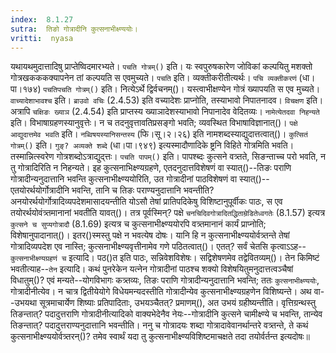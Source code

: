 ```yaml
---
index:  8.1.27
sutra:  तिङो गोत्रादीनि कुत्सनाभीक्ष्ण्ययोः।
vritti:  nyasa
---
```


यथायथमुदात्तादिषु प्राप्तेष्विदमारभ्यते। `पचति गोत्रम्()` इति। यः स्वपुरुषकारेण जोविकां कल्पयितु मशक्तो गोत्रखकककक्यापनेन तां कल्पयति स एवमुच्यते। `पचति` इति। व्यक्तीकरीतीत्यर्थः। `पचि व्यक्तीकरणं` (धा।पा।१७४) `पचतिपचति गोत्रम्()` इति। नित्येऽर्थे द्विर्वचनम्()। यस्त्वाभीक्षण्येन गोत्रं ख्यापयति स एव मुच्यते। `वाच्यादेशाभावश्च` इति। `ब्राउवो वचिः` (2.4.53) इति वच्यादेशः प्राप्नोति, तस्याभावो निपातनादव। `विचक्षण` इति। अत्रापि `चक्षिङः ख्याञ` (2.4.54) इति प्राप्तस्य ख्याञादेशस्याभावो निपानादेव वेदितव्यः। 
`नामेत्येतदवा निहन्यते` इति। विभाषाग्रहणस्यानुवृत्तेः। न च तदनुवृत्तावतिप्रसङ्गो भवति; व्यवस्थित विभाषाविज्ञानात्()। `पक्षे आद्युदात्तमेव भवति` इति। `नब्विषयस्यानिसन्तस्य` (फि।सू।२।२६) इति नामशब्दस्याद्युदात्तत्वात्()। `कुत्सितं गोत्रम्()` इति। `गुङ्? अव्यक्ते शब्दे` (धा।पा।९४९) इत्यस्मादौणादिके ष्ट्रनि विहिते गोत्रमिति भवति। तस्मान्नित्स्वरेण गोत्रशब्दोऽत्राद्युद्त्तः। `पचति पापम्()` इति। पापश्ब्दः कुत्सने वत्र्तते, सिङन्ताच्च परो भवति, न तु गोत्रादिरिति न निहन्यते। 
इह कुत्सनाभिक्ष्ण्यग्रहणे, एतदनुदात्तविशेषणं वा स्यात्()--तिङः पराणि गोत्रादीन्यनुदात्तानि भवन्ति कुत्सनाभीक्ष्ण्ययोरिति, उत गोत्रादीनां पाठविशेषणं वा स्यात्()--एतयोरर्थयोर्गोत्रादीनि भवन्ति, तानि च तिङः पराण्यनुदात्तानि भवन्तीति? अनयोरर्थयोर्गोत्रादिव्यपदेशमासादयन्तीति योऽसौ तेषां प्रातिपदिकेषु विशिष्टानुपूर्वीकः पाठः, स एव तयोरर्थयोवंत्र्तमानानां भवतीति यावत्()। तत्र पूर्वस्मिन्? पक्षे `चनचिदिवगोत्रादितद्धिताम्रेडितेध्वगतेः` (8.1.57) इत्यत्र `कुत्सने च सुप्यगोत्रादौ` (8.1.69) इत्यत्र च कुत्सनाभीक्ष्ण्ययोरपि वत्र्तमानानं कार्यं प्राप्नोति; विशेषानुपादानात्()। इतर()स्मस्तु पक्षे न भवत्येष दोषः। यानि हि न कुत्सनाभीक्ष्ण्ययोर्वत्र्तन्ते तेषां गोत्रादिव्यपदेश एव नास्ति; कुत्सनाभीक्ष्ण्यवृत्तीनामेव गणे पठितत्वात्()। एतत्? सर्वं चेतसि कृत्वाऽ‌ऽह--`कुत्सनाभीक्ष्ण्यग्रहणं च` इत्यादि। पठ()त इति पाठः, सन्निवेशविशेषः। सद्विशेषणमेव तद्वेवितव्यम्()। तेन किमिष्टं भवतीत्याह--`तेन` इत्यादि। कथं पुनरेकेन यत्नेन गोत्रादीनां पाठश्च शक्यो विशेषयितुमनुदात्तत्वञ्चैषां विधातुम्()? एवं मन्यते--योगविभागः कत्र्तव्यः, तिङः पराणि गोत्रादीन्यनुदात्तानि भवन्ति; ततः `कुत्सनाभीक्ष्ण्ययोः`, गोत्रादीनीत्येव। न चात्र द्वितीयेयोगे विधेयमन्यदस्तीति गोत्रादीन्येव कुत्सनाभीक्ष्ण्यग्रहणेन विशिष्यन्ते। अथ वा--उभयथा सूत्रमाचार्येण शिष्याः प्रतिपादिताः, उभयञ्चैतत्? प्रमाणम्(), अत उभयं ग्रहीष्यन्तीति। वृत्तिग्रन्थस्तु तिङन्तात्? पदादुत्तराणि गोत्रादीनीत्यादिको वाक्यभेदेनैव नेयः--गोत्रादीनि कुत्सने चामीक्ष्ण्ये च भवन्ति, तान्येव तिङन्तात्? पदादुत्तराण्यनुदात्तानि भवन्तीति। ननु च गोत्रादयः शब्दा गोत्रादावेवानर्थान्तरे वत्र्तन्ते, ते कथं कुत्सनाभीक्ष्ण्ययोर्वत्र्तरन्()? तमेव स्वार्थं यदा तु कुत्सनाभीक्ष्ण्यविशिष्टमाचक्षते तदा तयोर्वर्तन्त इत्यदोषः॥
